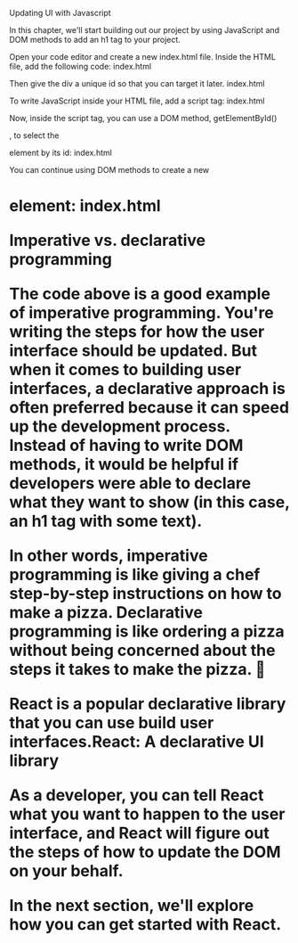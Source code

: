 Updating UI with Javascript

In this chapter, we'll start building out our project by using JavaScript and DOM methods to add an h1 tag to your project.

Open your code editor and create a new index.html file. Inside the HTML file, add the following code:
index.html

<html>
  <body>
    <div></div>
  </body>
</html>

Then give the div a unique id so that you can target it later.
index.html

<html>
  <body>
    <div id="app"></div>
  </body>
</html>

To write JavaScript inside your HTML file, add a script tag:
index.html

<html>
  <body>
    <div id="app"></div>
    <script type="text/javascript"></script>
  </body>
</html>

Now, inside the script tag, you can use a DOM method, getElementById()

, to select the <div> element by its id:
index.html

<html>
  <body>
    <div id="app"></div>
    <script type="text/javascript">
      const app = document.getElementById('app');
    </script>
  </body>
</html>

You can continue using DOM methods to create a new <h1> element:
index.html

<html>
  <body>
    <div id="app"></div>
    <script type="text/javascript">
      // Select the div element with 'app' id
      const app = document.getElementById('app');
 
      // Create a new H1 element
      const header = document.createElement('h1');
 
      // Create a new text node for the H1 element
      const text = 'Develop. Preview. Ship.';
      const headerContent = document.createTextNode(text);
 
      // Append the text to the H1 element
      header.appendChild(headerContent);
 
      // Place the H1 element inside the div
      app.appendChild(header);
    </script>
  </body>
</html>

To make sure everything is working, open your HTML file inside your browser of choice. You should see an h1 tag that says, 'Develop. Preview. Ship.'.
HTML vs. the DOM

If you look at the DOM elements inside your browser developer tools

, you will notice the DOM includes the <h1> element. The DOM of the page is different from the source code - or in other words, the original HTML file you created.
Two side-by-side diagrams showing the differences between the rendered DOM elements and Source Code (HTML)

This is because the HTML represents the initial page content, whereas the DOM represents the updated page content which was changed by the JavaScript code you wrote.

Updating the DOM with plain JavaScript is very powerful but verbose. You've written all this code to add an <h1> element with some text:
index.html

<script type="text/javascript">
  const app = document.getElementById('app');
  const header = document.createElement('h1');
  const text = 'Develop. Preview. Ship.';
  const headerContent = document.createTextNode(text);
  header.appendChild(headerContent);
  app.appendChild(header);
</script>


Imperative vs. declarative programming

The code above is a good example of imperative programming. You're writing the steps for how the user interface should be updated. But when it comes to building user interfaces, a declarative approach is often preferred because it can speed up the development process. Instead of having to write DOM methods, it would be helpful if developers were able to declare what they want to show (in this case, an h1 tag with some text).

In other words, imperative programming is like giving a chef step-by-step instructions on how to make a pizza. Declarative programming is like ordering a pizza without being concerned about the steps it takes to make the pizza. 🍕

React
is a popular declarative library that you can use build user interfaces.React: A declarative UI library

As a developer, you can tell React what you want to happen to the user interface, and React will figure out the steps of how to update the DOM on your behalf.

In the next section, we'll explore how you can get started with React.


